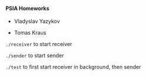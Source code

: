 #### PSIA Homeworks

- Vladyslav Yazykov

- Tomas Kraus

`./receiver` to start receiver

`./sender` to start sender

`./test` to first start receiver in background, then sender
